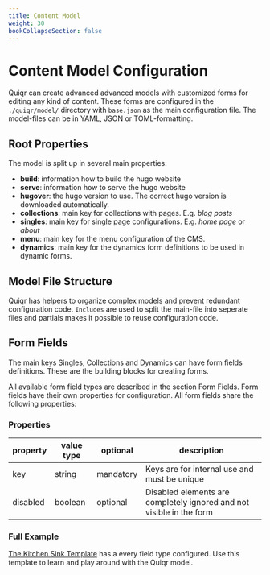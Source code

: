 ```yaml
---
title: Content Model
weight: 30
bookCollapseSection: false
---
```


# Content Model Configuration

Quiqr can create advanced advanced models with customized forms for editing
any kind of content. These forms are configured in the ```./quiqr/model/``` directory
with ```base.json``` as the main configuration file. The model-files can be in
YAML, JSON or TOML-formatting.

## Root Properties

The model is split up in several main properties:

- **build**: information how to build the hugo website
- **serve**: information how to serve the hugo website
- **hugover**: the hugo version to use. The correct hugo version is downloaded automatically.
- **collections**: main key for collections with pages. E.g. _blog posts_
- **singles**: main key for single page configurations. E.g. _home page_ or _about_
- **menu**: main key for the menu configuration of the CMS.
- **dynamics**: main key for the dynamics form definitions to be used in dynamic forms.

## Model File Structure

Quiqr has helpers to organize complex models and prevent redundant
configuration code. ```Includes``` are used to split the main-file into
seperate files and partials makes it possible to reuse configuration code.

## Form Fields

The main keys Singles, Collections and Dynamics can have form fields definitions.
These are the building blocks for creating forms.

All available form field types are described in the section Form Fields. Form
fields have their own properties for configuration. All form fields share
the following properties:

### Properties

| property | value type | optional                 | description                                                                               |
|----------|------------|--------------------------|-------------------------------------------------------------------------------------------|
| key      | string     | mandatory                | Keys are for internal use and must be unique                                              |
| disabled | boolean    | optional                 | Disabled elements are completely ignored and not visible in the form                      |

### Full Example

[The Kitchen Sink
Template](https://github.com/quiqr/quiqr-template-kitchen-sink) has a every
field type configured. Use this template to learn and play around with the
Quiqr model.




